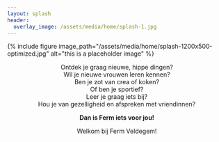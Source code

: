 ```yaml
---
layout: splash
header:
  overlay_image: /assets/media/home/splash-1.jpg
---
```


{% include figure image_path="/assets/media/home/splash-1200x500-optimized.jpg" alt="this is a placeholder image" %}

<p style="text-align: center">Ontdek je graag nieuwe, hippe dingen?<br />
Wil je nieuwe vrouwen leren kennen?<br />
Ben je zot van crea of koken?<br />
Of ben je sportief?<br />
Leer je graag iets bij?<br />
Hou je van gezelligheid en afspreken met vriendinnen?</p>

<p style="text-align: center"><b>Dan is Ferm iets voor jou!</b></p>

<p style="text-align: center">Welkom bij Ferm Veldegem!</p>
